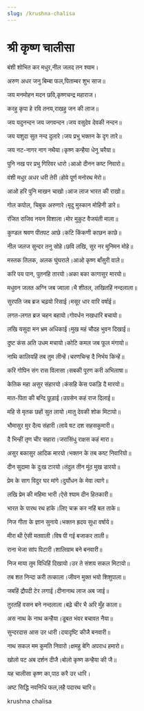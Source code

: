 ```yaml
---
slug: /krushna-chalisa
---
```

# श्री कृष्ण चालीसा


बंशी शोभित कर मधुर,नील जलद तन श्याम।

अरुण अधर जनु बिम्बा फल,पिताम्बर शुभ साज॥

जय मनमोहन मदन छवि,कृष्णचन्द्र महाराज।

करहु कृपा हे रवि तनय,राखहु जन की लाज॥


जय यदुनन्दन जय जगवन्दन।जय वसुदेव देवकी नन्दन॥

जय यशुदा सुत नन्द दुलारे।जय प्रभु भक्तन के दृग तारे॥

जय नट-नागर नाग नथैया।कृष्ण कन्हैया धेनु चरैया॥

पुनि नख पर प्रभु गिरिवर धारो।आओ दीनन कष्ट निवारो॥

वंशी मधुर अधर धरी तेरी।होवे पूर्ण मनोरथ मेरो॥

आओ हरि पुनि माखन चाखो।आज लाज भारत की राखो॥

गोल कपोल, चिबुक अरुणारे।मृदु मुस्कान मोहिनी डारे॥

रंजित राजिव नयन विशाला।मोर मुकुट वैजयंती माला॥

कुण्डल श्रवण पीतपट आछे।कटि किंकणी काछन काछे॥

नील जलज सुन्दर तनु सोहे।छवि लखि, सुर नर मुनिमन मोहे॥

मस्तक तिलक, अलक घुंघराले।आओ कृष्ण बाँसुरी वाले॥

करि पय पान, पुतनहि तारयो।अका बका कागासुर मारयो॥

मधुवन जलत अग्नि जब ज्वाला।भै शीतल, लखितहिं नन्दलाला॥

सुरपति जब ब्रज चढ़यो रिसाई।मसूर धार वारि वर्षाई॥

लगत-लगत ब्रज चहन बहायो।गोवर्धन नखधारि बचायो॥

लखि यसुदा मन भ्रम अधिकाई।मुख महं चौदह भुवन दिखाई॥

दुष्ट कंस अति उधम मचायो।कोटि कमल जब फूल मंगायो॥

नाथि कालियहिं तब तुम लीन्हें।चरणचिन्ह दै निर्भय किन्हें॥

करि गोपिन संग रास विलासा।सबकी पूरण करी अभिलाषा॥

केतिक महा असुर संहारयो।कंसहि केस पकड़ि दै मारयो॥

मात-पिता की बन्दि छुड़ाई।उग्रसेन कहं राज दिलाई॥

महि से मृतक छहों सुत लायो।मातु देवकी शोक मिटायो॥

भौमासुर मुर दैत्य संहारी।लाये षट दश सहसकुमारी॥

दै भिन्हीं तृण चीर सहारा।जरासिंधु राक्षस कहं मारा॥

असुर बकासुर आदिक मारयो।भक्तन के तब कष्ट निवारियो॥

दीन सुदामा के दुःख टारयो।तंदुल तीन मूंठ मुख डारयो॥

प्रेम के साग विदुर घर मांगे।दुर्योधन के मेवा त्यागे॥

लखि प्रेम की महिमा भारी।ऐसे श्याम दीन हितकारी॥

भारत के पारथ रथ हांके।लिए चक्र कर नहिं बल ताके॥

निज गीता के ज्ञान सुनाये।भक्तन ह्रदय सुधा वर्षाये॥

मीरा थी ऐसी मतवाली।विष पी गई बजाकर ताली॥

राना भेजा सांप पिटारी।शालिग्राम बने बनवारी॥

निज माया तुम विधिहिं दिखायो।उर ते संशय सकल मिटायो॥

तब शत निन्दा करी तत्काला।जीवन मुक्त भयो शिशुपाला॥

जबहिं द्रौपदी टेर लगाई।दीनानाथ लाज अब जाई॥

तुरतहिं वसन बने नन्दलाला।बढ़े चीर भै अरि मुँह काला॥

अस नाथ के नाथ कन्हैया।डूबत भंवर बचावत नैया॥

सुन्दरदास आस उर धारी।दयादृष्टि कीजै बनवारी॥

नाथ सकल मम कुमति निवारो।क्षमहु बेगि अपराध हमारो॥

खोलो पट अब दर्शन दीजै।बोलो कृष्ण कन्हैया की जै॥

यह चालीसा कृष्ण का,पाठ करै उर धारि।

अष्ट सिद्धि नवनिधि फल,लहै पदारथ चारि॥

<span class='index-text'> krushna chalisa</span>